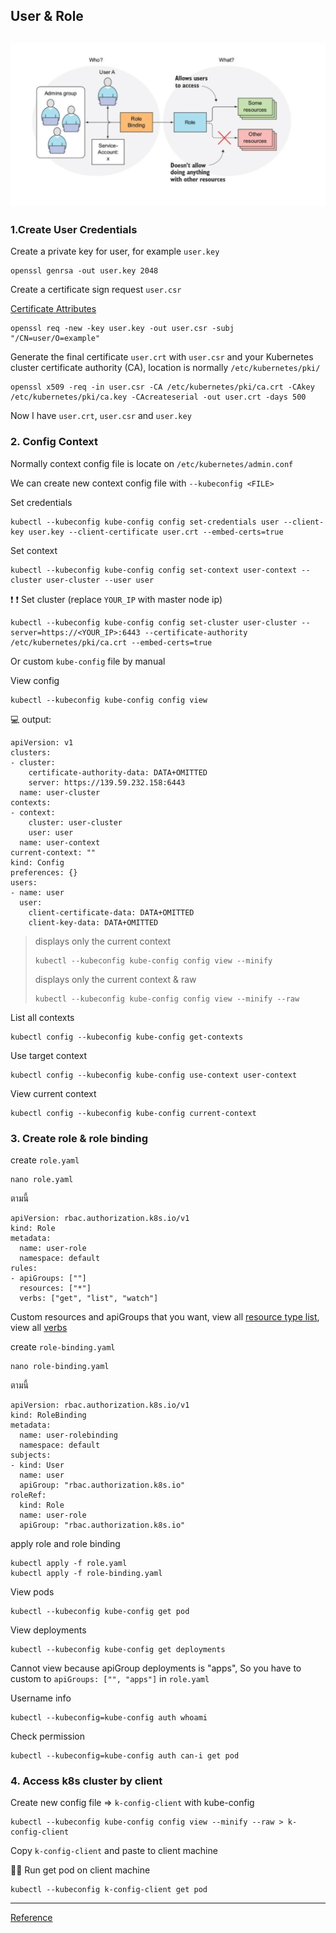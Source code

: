## User & Role
![user & role](/images/user_role.png)
---

### 1.Create User Credentials

Create a private key for user, for example `user.key`
```
openssl genrsa -out user.key 2048
```

Create a certificate sign request `user.csr` 

[Certificate Attributes](https://docs.oracle.com/cd/E50612_01/doc.11122/user_guide/content/authz_cert_attributes.html)
```
openssl req -new -key user.key -out user.csr -subj "/CN=user/O=example"
```

Generate the final certificate `user.crt` with `user.csr` and your Kubernetes cluster certificate authority (CA), location is normally `/etc/kubernetes/pki/`
```
openssl x509 -req -in user.csr -CA /etc/kubernetes/pki/ca.crt -CAkey /etc/kubernetes/pki/ca.key -CAcreateserial -out user.crt -days 500
```

Now I have `user.crt`, `user.csr` and `user.key`


### 2. Config Context
Normally context config file is locate on `/etc/kubernetes/admin.conf`

We can create new context config file with `--kubeconfig <FILE>`

Set credentials
```
kubectl --kubeconfig kube-config config set-credentials user --client-key user.key --client-certificate user.crt --embed-certs=true
```

Set context
```
kubectl --kubeconfig kube-config config set-context user-context --cluster user-cluster --user user
```

:exclamation: :exclamation: Set cluster (replace `YOUR_IP` with master node ip)
```
kubectl --kubeconfig kube-config config set-cluster user-cluster --server=https://<YOUR_IP>:6443 --certificate-authority /etc/kubernetes/pki/ca.crt --embed-certs=true
```

Or custom `kube-config` file by manual

View config
```
kubectl --kubeconfig kube-config config view
```

:computer:  output:
```
apiVersion: v1
clusters:
- cluster:
    certificate-authority-data: DATA+OMITTED
    server: https://139.59.232.158:6443
  name: user-cluster
contexts:
- context:
    cluster: user-cluster
    user: user
  name: user-context
current-context: ""
kind: Config
preferences: {}
users:
- name: user
  user:
    client-certificate-data: DATA+OMITTED
    client-key-data: DATA+OMITTED
```
>displays only the current context
>```
>kubectl --kubeconfig kube-config config view --minify
>```
>displays only the current context & raw
>```
>kubectl --kubeconfig kube-config config view --minify --raw
>```


List all contexts
```
kubectl config --kubeconfig kube-config get-contexts
```

Use target context
```
kubectl config --kubeconfig kube-config use-context user-context
```

View current context
```
kubectl config --kubeconfig kube-config current-context
```

### 3. Create role & role binding
create `role.yaml`
```
nano role.yaml
```
ตามนี้
```
apiVersion: rbac.authorization.k8s.io/v1
kind: Role
metadata:
  name: user-role
  namespace: default
rules:
- apiGroups: [""]
  resources: ["*"]
  verbs: ["get", "list", "watch"]
```
Custom resources and apiGroups that you want, view all [resource type list](https://kubernetes.io/docs/reference/kubectl/#resource-types), view all [verbs](https://kubernetes.io/docs/reference/access-authn-authz/authorization/#determine-the-request-verb)

create `role-binding.yaml`
```
nano role-binding.yaml
```
ตามนี้
```
apiVersion: rbac.authorization.k8s.io/v1
kind: RoleBinding
metadata:
  name: user-rolebinding
  namespace: default
subjects:
- kind: User
  name: user
  apiGroup: "rbac.authorization.k8s.io"
roleRef:
  kind: Role
  name: user-role
  apiGroup: "rbac.authorization.k8s.io"
```

apply role and role binding
```
kubectl apply -f role.yaml
kubectl apply -f role-binding.yaml
```

View pods
```
kubectl --kubeconfig kube-config get pod
```

View deployments
```
kubectl --kubeconfig kube-config get deployments
```
Cannot view because apiGroup deployments is "apps", So you have to custom to `apiGroups: ["", "apps"]` in `role.yaml`

Username info
```
kubectl --kubeconfig=kube-config auth whoami
```

Check permission
```
kubectl --kubeconfig=kube-config auth can-i get pod
```

### 4. Access k8s cluster by client
Create new config file => `k-config-client` with kube-config
```
kubectl --kubeconfig kube-config config view --minify --raw > k-config-client
```
Copy `k-config-client` and paste to client machine

:technologist: Run get pod on client machine
```
kubectl --kubeconfig k-config-client get pod
```

---
[Reference](https://kubernetes.io/docs/tasks/access-application-cluster/configure-access-multiple-clusters/)